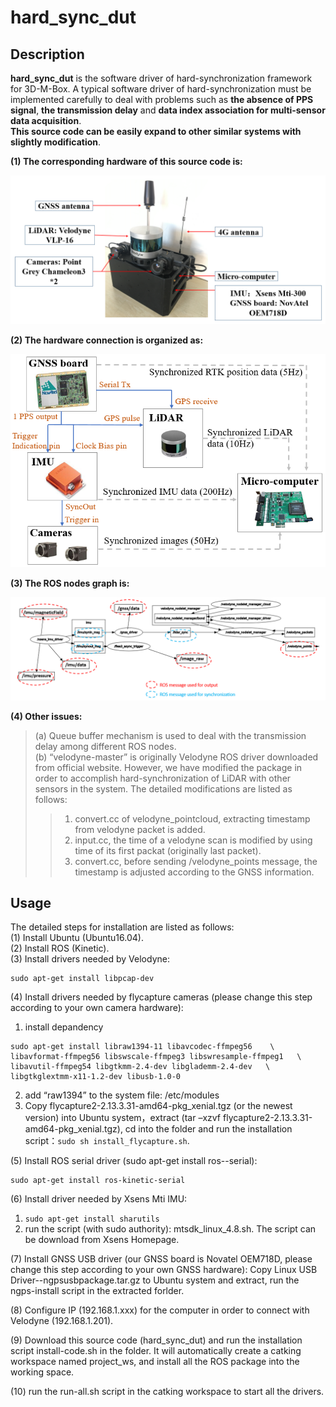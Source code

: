 # hard_sync_dut
## Description
**hard_sync_dut** is the software driver of hard-synchronization framework for 3D-M-Box. A typical software driver of hard-synchronization must be implemented carefully to deal with problems such as **the absence of PPS signal**, **the transmission delay** and **data index association for multi-sensor data acquisition**.  
**This source code can be easily expand to other similar systems with slightly modification**.
  
  
**(1) The corresponding hardware of this source code is:**  
  
![image](/imgs/1.png)
  
  
**(2) The hardware connection is organized as:**  
  
![image](/imgs/2.png)
  
  
**(3) The ROS nodes graph is:**  
  
![image](/imgs/3.png)
  
  
  
**(4) Other issues:**  
>(a) Queue buffer mechanism is used to deal with the transmission delay among different ROS nodes.  
>(b) “velodyne-master” is originally Velodyne ROS driver downloaded from official website. However, we have modified the package in order to accomplish hard-synchronization of LiDAR with other sensors in the system. The detailed modifications are listed as follows:  
>>1) convert.cc of velodyne_pointcloud, extracting timestamp from velodyne packet is added.
>>2) input.cc, the time of a velodyne scan is modified by using time of its first packat (originally last packet).
>>3) convert.cc, before sending /velodyne_points message, the timestamp is adjusted according to the GNSS information.
  
  
## Usage
The detailed steps for installation are listed as follows:  
(1) Install Ubuntu (Ubuntu16.04).  
(2) Install ROS (Kinetic).  
(3) Install drivers needed by Velodyne:  
```
sudo apt-get install libpcap-dev
```
  
(4) Install drivers needed by flycapture cameras (please change this step according to your own camera hardware):  
1) install depandency
```
sudo apt-get install libraw1394-11 libavcodec-ffmpeg56    \
libavformat-ffmpeg56 libswscale-ffmpeg3 libswresample-ffmpeg1   \
libavutil-ffmpeg54 libgtkmm-2.4-dev libglademm-2.4-dev   \
libgtkglextmm-x11-1.2-dev libusb-1.0-0
```  
2) add “raw1394” to the system file: /etc/modules
3) Copy flycapture2-2.13.3.31-amd64-pkg_xenial.tgz (or the newest version) into Ubuntu system，extract (tar –xzvf flycapture2-2.13.3.31-amd64-pkg_xenial.tgz), cd into the folder and run the installation script：```sudo sh install_flycapture.sh```.  
  
(5) Install ROS serial driver (sudo apt-get install ros-<distro>-serial):
```
sudo apt-get install ros-kinetic-serial
```
  
(6) Install driver needed by Xsens Mti IMU:  
1) ```sudo apt-get install sharutils```  
2) run the script (with sudo authority): mtsdk_linux_4.8.sh. The script can be download from Xsens Homepage.  
  
(7) Install GNSS USB driver (our GNSS board is Novatel OEM718D, please change this step according to your own GNSS hardware): Copy Linux USB Driver--ngpsusbpackage.tar.gz to Ubuntu system and extract, run the ngps-install script in the extracted forlder.  
  
(8) Configure IP (192.168.1.xxx) for the computer in order to connect with Velodyne (192.168.1.201).  
  
(9) Download this source code (hard_sync_dut) and run the installation script install-code.sh in the folder. It will automatically create a catking workspace named project_ws, and install all the ROS package into the working space.  
  
(10) run the run-all.sh script in the catking workspace to start all the drivers.  
  
